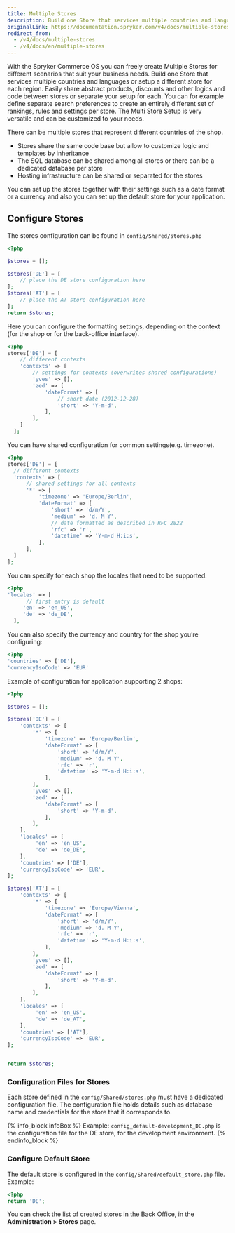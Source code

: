 ```yaml
---
title: Multiple Stores
description: Build one Store that services multiple countries and languages or setup a different store for each region. Setup the stores together with their settings.
originalLink: https://documentation.spryker.com/v4/docs/multiple-stores
redirect_from:
  - /v4/docs/multiple-stores
  - /v4/docs/en/multiple-stores
---
```


With the Spryker Commerce OS you can freely create Multiple Stores for different scenarios that suit your business needs. Build one Store that services multiple countries and languages or setup a different store for each region. Easily share abstract products, discounts and other logics and code between stores or separate your setup for each. You can for example define separate search preferences to create an entirely different set of rankings, rules and settings per store. The Multi Store Setup is very versatile and can be customized to your needs.

There can be multiple stores that represent different countries of the shop.

* Stores share the same code base but allow to customize logic and templates by inheritance
* The SQL database can be shared among all stores or there can be a dedicated database per store
* Hosting infrastructure can be shared or separated for the stores

You can set up the stores together with their settings such as a date format or a currency and also you can set up the default store for your application.

## Configure Stores

The stores configuration can be found in `config/Shared/stores.php`

```php
<?php

$stores = [];

$stores['DE'] = [
    // place the DE store configuration here
];
$stores['AT'] = [
    // place the AT store configuration here
];
return $stores;
```

Here you can configure the formatting settings, depending on the context (for the shop or for the back-office interface).

```php
<?php
stores['DE'] = [
    // different contexts
    'contexts' => [
        // settings for contexts (overwrites shared configurations)
        'yves' => [],
        'zed' => [
            'dateFormat' => [
                // short date (2012-12-28)
                'short' => 'Y-m-d',
            ],
        ],
    ]
  ];
  ```
  
  You can have shared configuration for common settings(e.g. timezone).
  ```php
  <?php
stores['DE'] = [
    // different contexts
    'contexts' => [
        // shared settings for all contexts
        '*' => [
            'timezone' => 'Europe/Berlin',
            'dateFormat' => [
                'short' => 'd/m/Y',
                'medium' => 'd. M Y',
                // date formatted as described in RFC 2822
                'rfc' => 'r',
                'datetime' => 'Y-m-d H:i:s',
            ],
        ],
    ]
  ];
  ```
  
  You can specify for each shop the locales that need to be supported:
  ```php
  <?php
'locales' => [
        // first entry is default
       'en' => 'en_US',
       'de' => 'de_DE',
    ],
 ```
 
 You can also specify the currency and country for the shop you’re configuring:
 ```php
 <?php
'countries' => ['DE'],
'currencyIsoCode' => 'EUR'
```

Example of configuration for application supporting 2 shops:
```php
<?php

$stores = [];

$stores['DE'] = [
    'contexts' => [
        '*' => [
            'timezone' => 'Europe/Berlin',
            'dateFormat' => [
                'short' => 'd/m/Y',
                'medium' => 'd. M Y',
                'rfc' => 'r',
                'datetime' => 'Y-m-d H:i:s',
            ],
        ],
        'yves' => [],
        'zed' => [
            'dateFormat' => [
                'short' => 'Y-m-d',
            ],
        ],
    ],
    'locales' => [
         'en' => 'en_US',
         'de' => 'de_DE',
    ],
    'countries' => ['DE'],
    'currencyIsoCode' => 'EUR',
];

$stores['AT'] = [
    'contexts' => [
        '*' => [
            'timezone' => 'Europe/Vienna',
            'dateFormat' => [
                'short' => 'd/m/Y',
                'medium' => 'd. M Y',
                'rfc' => 'r',
                'datetime' => 'Y-m-d H:i:s',
            ],
        ],
        'yves' => [],
        'zed' => [
            'dateFormat' => [
                'short' => 'Y-m-d',
            ],
        ],
    ],
    'locales' => [
         'en' => 'en_US',
         'de' => 'de_AT',
    ],
    'countries' => ['AT'],
    'currencyIsoCode' => 'EUR',
];


return $stores;
```

### Configuration Files for Stores
Each store defined in the `config/Shared/stores.php` must have a dedicated configuration file. The configuration file holds details such as database name and credentials for the store that it corresponds to.

{% info_block infoBox %}
Example: `config_default-development_DE.php` is the configuration file for the DE store, for the development environment.
{% endinfo_block %}

### Configure Default Store
The default store is configured in the `config/Shared/default_store.php` file.
Example:
```php
<?php
return 'DE';
```

You can check the list of created stores in the Back Office, in the **Administration > Stores** page.	

<!-- once published, add it to related articles: https://documentation.spryker.com/administration_interface_guide/administration/references/stores-reference-information-201911.htm -->
